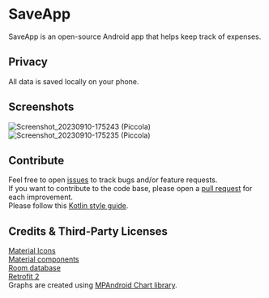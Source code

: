 # SaveApp

SaveApp is an open-source Android app that helps keep track of expenses.

## Privacy
All data is saved locally on your phone.

## Screenshots
![Screenshot_20230910-175243 (Piccola)](https://github.com/ferrariofilippo/SaveApp_Kotlin/assets/102259289/573c9072-7486-42ed-997f-eefc189b6704)
![Screenshot_20230910-175235 (Piccola)](https://github.com/ferrariofilippo/SaveApp_Kotlin/assets/102259289/fe8e3fca-05df-444d-bf79-519a6df44faf)

## Contribute
Feel free to open <a href="https://github.com/ferrariofilippo/SaveApp_Kotlin/issues/">issues</a> to track bugs and/or feature requests.<br/>
If you want to contribute to the code base, please open a <a href="https://github.com/ferrariofilippo/SaveApp_Kotlin/pulls/">pull request</a> for each improvement.<br/>
Please follow this <a href="https://developer.android.com/kotlin/style-guide">Kotlin style guide</a>.

## Credits & Third-Party Licenses
<a href="https://fonts.google.com/icons?icon.set=Material+Icons">Material Icons</a><br />
<a href="https://github.com/material-components/material-components-android">Material components</a><br />
<a href="https://developer.android.com/jetpack/androidx/releases/room">Room database</a><br />
<a href="https://github.com/square/retrofit">Retrofit 2</a><br />
Graphs are created using <a href="https://github.com/PhilJay/MPAndroidChart">MPAndroid Chart library</a>.<br/>
